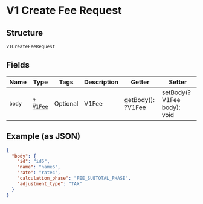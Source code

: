 
# V1 Create Fee Request

## Structure

`V1CreateFeeRequest`

## Fields

| Name | Type | Tags | Description | Getter | Setter |
|  --- | --- | --- | --- | --- | --- |
| `body` | [`?V1Fee`](/doc/models/v1-fee.md) | Optional | V1Fee | getBody(): ?V1Fee | setBody(?V1Fee body): void |

## Example (as JSON)

```json
{
  "body": {
    "id": "id6",
    "name": "name6",
    "rate": "rate4",
    "calculation_phase": "FEE_SUBTOTAL_PHASE",
    "adjustment_type": "TAX"
  }
}
```

